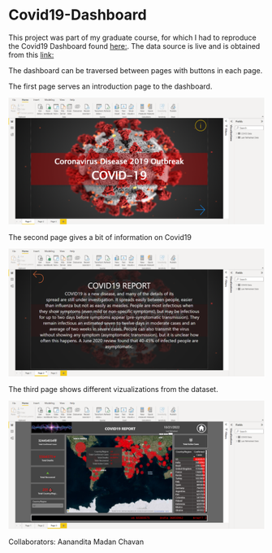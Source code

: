 # Covid19-Dashboard

This project was part of my graduate course, for which I had to reproduce the Covid19 Dashboard found [here:](https://app.powerbi.com/view?r=eyJrIjoiNjY1YzIyNTYtNzE3MS00M2EzLThjZDEtOTQzY2Q0ODg3ZjViIiwidCI6IjJiZGU2MmUwLTM2YjItNGJkOC1hZTRiLTg0ZTRlOWM0ZDMzOSJ9&amp;pageName=ReportSection8bc4c0915a0943633406). The data source is live and is obtained from this [link:](https://raw.githubusercontent.com/CSSEGISandData/COVID-19/master/csse_covid_19_data/csse_covid_19_daily_reports/01-14-2022.csv)

The dashboard can be traversed between pages with buttons in each page.

The first page serves an introduction page to the dashboard.

![Screenshot](https://raw.githubusercontent.com/Christo77793/Covid19-Dashboard/main/Screenshots/Page%201.png)

The second page gives a bit of information on Covid19

![Screenshot](https://raw.githubusercontent.com/Christo77793/Covid19-Dashboard/main/Screenshots/Page%202.png)

The third page shows different vizualizations from the dataset.

![Screenshot](https://raw.githubusercontent.com/Christo77793/Covid19-Dashboard/main/Screenshots/Page%203.png)

Collaborators: Aanandita Madan Chavan
